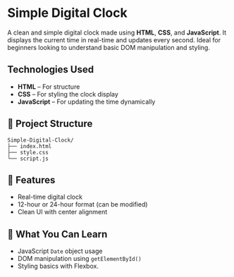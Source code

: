 # Simple Digital Clock 

A clean and simple digital clock made using **HTML**, **CSS**, and **JavaScript**. It displays the current time in real-time and updates every second. Ideal for beginners looking to understand basic DOM manipulation and styling.

## Technologies Used

- **HTML** – For structure  
- **CSS** – For styling the clock display  
- **JavaScript** – For updating the time dynamically  

## 📂 Project Structure
```
Simple-Digital-Clock/
├── index.html
├── style.css
└── script.js
```

## 🔧 Features

- Real-time digital clock
- 12-hour or 24-hour format (can be modified)
- Clean UI with center alignment

## 🧠 What You Can Learn

- JavaScript `Date` object usage
- DOM manipulation using `getElementById()`
- Styling basics with Flexbox.

